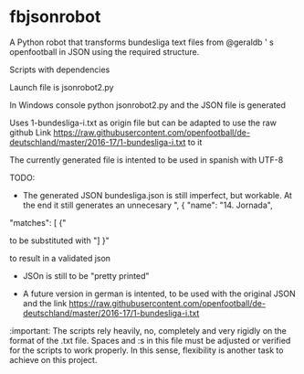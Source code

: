 # fbjsonrobot
A Python robot that transforms bundesliga text files from @geraldb ' s openfootball in JSON using the required structure.

Scripts with dependencies

Launch file is jsonrobot2.py

In Windows console python jsonrobot2.py and the JSON file is generated

Uses 1-bundesliga-i.txt as origin file but can be adapted to use the raw github Link https://raw.githubusercontent.com/openfootball/de-deutschland/master/2016-17/1-bundesliga-i.txt to it

The currently generated file is intented to be used in spanish with UTF-8

TODO:

* The generated JSON bundesliga.json is still imperfect, but workable. At the end it still generates an unnecesary ",
{
 "name": "14. Jornada",

"matches": [
{"

to be substituted with "] }"

to result in a validated json

* JSOn is still to be "pretty printed"

* A future version in german is intented, to be used with the original JSON and the link https://raw.githubusercontent.com/openfootball/de-deutschland/master/2016-17/1-bundesliga-i.txt

:important: The scripts rely heavily, no, completely and very rigidly on the format of the .txt file. Spaces and :s in this file must be adjusted or verified for the scripts to work properly. In this sense, flexibility is another task to achieve on this project.

